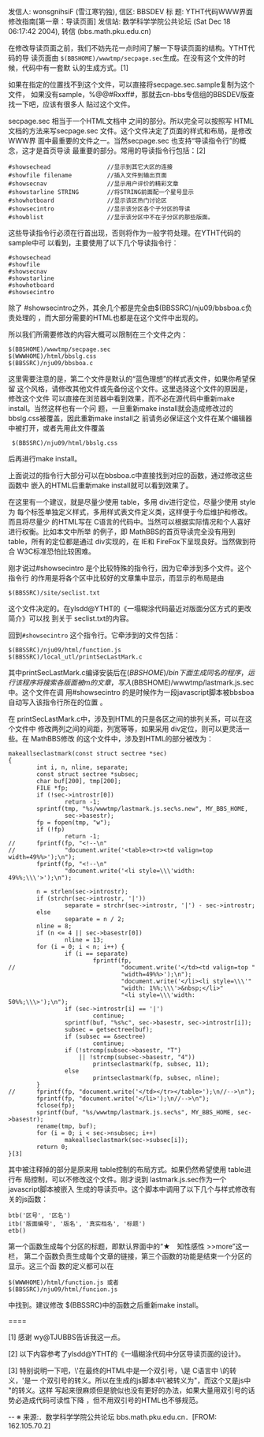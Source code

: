 发信人: wonsgnihsiF (雪江寒钓独), 信区: BBSDEV
标  题: YTHT代码WWW界面修改指南[第一章：导读页面]
发信站: 数学科学学院公共论坛 (Sat Dec 18 06:17:42 2004), 转信
(bbs.math.pku.edu.cn)

在修改导读页面之前，我们不妨先花一点时间了解一下导读页面的结构。YTHT代码的导
读页面由 `$(BBSHOME)/wwwtmp/secpage.sec`生成。在没有这个文件的时候，代码中有一套默
认的生成方式。[1]

如果在指定的位置找不到这个文件，可以直接将secpage.sec.sample复制为这个文件，
如果没有sample，%@@#Rxxff#，那就去cn-bbs专信组的BBSDEV版查找一下吧，应该有很多人
贴过这个文件。

secpage.sec 相当于一个HTML文档中<body> </body>之间的部分。所以完全可以按照写
HTML文档的方法来写secpage.sec 文件。这个文件决定了页面的样式和布局，是修改 WWW界
面中最重要的文件之一。当然secpage.sec 也支持“导读指令行”的概念，这才是首页导读
最重要的部分。常用的导读指令行包括：[2]

    #showsechead                //显示到其它大区的连接
    #showfile filename          //插入文件到输出页面
    #showsecnav                 //显示用户评价的精彩文章
    #showstarline STRING        //将STRING前面配一个星号显示
    #showhotboard               //显示该区热门讨论区
    #showsecintro               //显示该分区各个子分区的导读
    #showblist                  //显示该分区中不在子分区的那些版面。

这些导读指令行必须在行首出现，否则将作为一般字符处理。在YTHT代码的sample中可
以看到，主要使用了以下几个导读指令行：

    #showsechead
    #showfile
    #showsecnav
    #showstarline
    #showhotboard
    #showsecintro

 除了 #showsecintro之外，其余几个都是完全由$(BBSSRC)/nju09/bbsboa.c负责处理的
，而大部分需要的HTML也都是在这个文件中出现的。

 所以我们所需要修改的内容大概可以限制在三个文件之内：

    $(BBSHOME)/wwwtmp/secpage.sec
    $(WWWHOME)/html/bbslg.css
    $(BBSSRC)/nju09/bbsboa.c

 这里需要注意的是，第二个文件是默认的“蓝色理想”的样式表文件，如果你希望保留
这个风格，请修改其他文件或先备份这个文件。这里选择这个文件的原因是，修改这个文件
可以直接在浏览器中看到效果，而不必在源代码中重新make install。当然这样也有一个问
题，一旦重新make install就会造成修改过的 bbslg.css被覆盖，因此重新make install之
前请务必保证这个文件在某个编辑器中被打开，或者先用此文件覆盖

     $(BBSSRC)/nju09/html/bbslg.css

后再进行make install。

上面说过的指令行大部分可以在bbsboa.c中直接找到对应的函数，通过修改这些函数中
嵌入的HTML后重新make install就可以看到效果了。

 在这里有一个建议，就是尽量少使用 table，多用 div进行定位，尽量少使用 style为
每个标签单独定义样式，多用样式表文件定义类，这样便于今后维护和修改。而且将尽量少
的HTML写在 C语言的代码中。当然可以根据实际情况和个人喜好进行权衡。比如本文中所举
的例子，即 MathBBS的首页导读完全没有用到 table，所有的定位都是通过 div实现的，在
IE和 FireFox下呈现良好。当然做到符合 W3C标准恐怕比较困难。

刚才说过#showsecintro 是个比较特殊的指令行，因为它牵涉到多个文件。这个指令行
的作用是将各个区中比较好的文章集中显示，而显示的布局是由

    $(BBSSRC)/site/seclist.txt

这个文件决定的。在ylsdd@YTHT的《一塌糊涂代码最近对版面分区方式的更改简介》可以找
到关于 seclist.txt的内容。

 回到`#showsecintro` 这个指令行。它牵涉到的文件包括：

    $(BBSSRC)/nju09/html/function.js
    $(BBSSRC)/local_utl/printSecLastMark.c

 其中printSecLastMark.c编译安装后在$(BBSHOME)/bin下面生成同名的程序，运行该程
序将搜索各版面被 m的文章，写入$(BBSHOME)/wwwtmp/lastmark.js.sec 中。这个文件在调
用#showsecintro 的是时候作为一段javascript脚本被bbsboa自动写入该指令行所在的位置
。

   在 printSecLastMark.c中，涉及到HTML的只是各区之间的排列关系，可以在这个文件中
修改两列之间的间距，列宽等等，如果采用 div定位，则可以更灵活一些。在 MathBBS修改
的这个文件中，涉及到HTML的部分被改为：

```
makeallseclastmark(const struct sectree *sec)
{
        int i, n, nline, separate;
        const struct sectree *subsec;
        char buf[200], tmp[200];
        FILE *fp;
        if (!sec->introstr[0])
                return -1;
        sprintf(tmp, "%s/wwwtmp/lastmark.js.sec%s.new", MY_BBS_HOME,
                sec->basestr);
        fp = fopen(tmp, "w");
        if (!fp)
                return -1;
//      fprintf(fp, "<!--\n"
//              "document.write('<table><tr><td valign=top width=49%%>');\n");
        fprintf(fp, "<!--\n"
                "document.write('<li style=\\\'width: 49%%;\\\'>');\n");

        n = strlen(sec->introstr);
        if (strchr(sec->introstr, '|'))
                separate = strchr(sec->introstr, '|') - sec->introstr;
        else
                separate = n / 2;
        nline = 8;
        if (n <= 4 || sec->basestr[0])
                nline = 13;
        for (i = 0; i < n; i++) {
                if (i == separate)
                        fprintf(fp,
//                              "document.write('</td><td valign=top "
                                "width=49%%>');\n");
                                "document.write('</li><li style=\\\'"
                                "width: 1%%;\\\'>&nbsp;</li>"
                                "<li style=\\\'width: 50%%;\\\>');\n");
                if (sec->introstr[i] == '|')
                        continue;
                sprintf(buf, "%s%c", sec->basestr, sec->introstr[i]);
                subsec = getsectree(buf);
                if (subsec == &sectree)
                        continue;
                if (!strcmp(subsec->basestr, "T")
                    || !strcmp(subsec->basestr, "4"))
                        printseclastmark(fp, subsec, 11);
                else
                        printseclastmark(fp, subsec, nline);
        }
//      fprintf(fp, "document.write('</td></tr></table>');\n//-->\n");
        fprintf(fp, "document.write('</li>');\n//-->\n");
        fclose(fp);
        sprintf(buf, "%s/wwwtmp/lastmark.js.sec%s", MY_BBS_HOME, sec->basestr);
        rename(tmp, buf);
        for (i = 0; i < sec->nsubsec; i++)
                makeallseclastmark(sec->subsec[i]);
        return 0;
}[3]
```

 其中被注释掉的部分是原来用 table控制的布局方式。如果仍然希望使用 table进行布
局控制，可以不修改这个文件。刚才说到 lastmark.js.sec作为一个javascript脚本被嵌入
生成的导读页中。这个脚本中调用了以下几个与样式修改有关的js函数：

    btb('区号', '区名')
    itb('版面编号', '版名', '真实档名', '标题')
    etb()

第一个函数生成每个分区的标题，即默认界面中的“★　知性感性  >>more”这一栏，
第二个函数负责生成每个文章的链接，第三个函数的功能是结束一个分区的显示。这三个函
数的定义都可以在

    $(WWWHOME)/html/function.js 或者
    $(BBSSRC)/nju09/html/funcion.js

中找到。建议修改 $(BBSSRC)中的函数之后重新make install。

====

[1] 感谢 wy@TJUBBS告诉我这一点。

[2] 以下内容参考了ylsdd@YTHT的《一塌糊涂代码中分区导读页面的设计》。

[3] 特别说明一下吧，\\\'在最终的HTML中是一个双引号，\\是 C语言中 \的转义，\'是一
个双引号的转义。所以在生成的js脚本中\\\'被转义为\"，而这个又是js中 "的转义。这样
写起来很麻烦但是貌似也没有更好的办法，如果大量用双引号的话势必造成代码可读性下降
，但不用双引号的HTML也不够规范。

--
※ 来源:．数学科学学院公共论坛 bbs.math.pku.edu.cn．[FROM: 162.105.70.2]